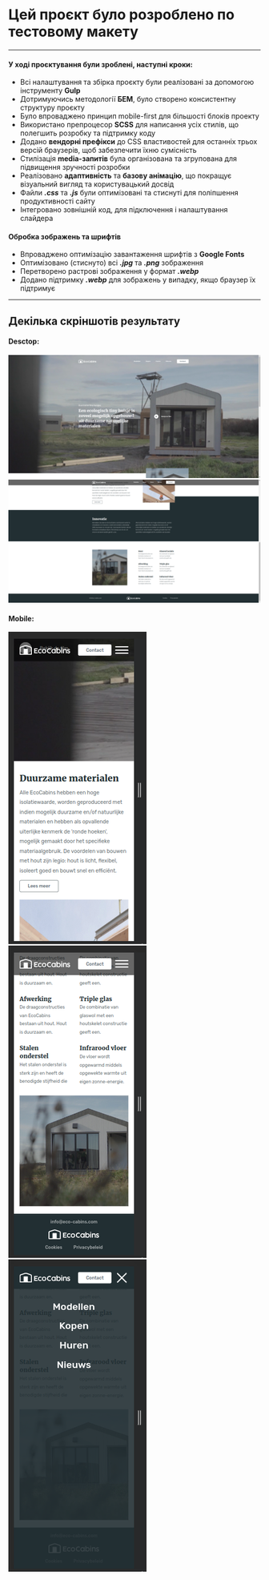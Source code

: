 # Цей проєкт було розроблено по тестовому макету
___

#### У ході проєктування були зроблені, наступні кроки:
- Всі налаштування та збірка проєкту були реалізовані за допомогою інструменту **Gulp**
- Дотримуючись методології **БЕМ**, було створено консистентну структуру проєкту
- Було впроваджено принцип mobile-first для більшості блоків проекту
- Використано препроцесор **SCSS** для написання усіх стилів, що полегшить розробку та підтримку коду
- Додано **вендорні префікси** до CSS властивостей для останніх трьох версій браузерів, щоб забезпечити їхню сумісність
- Стилізація **media-запитів** була організована та згрупована для підвищення зручності розробки
- Реалізовано **адаптивність** та **базову анімацію**, що покращує візуальний вигляд та користувацький досвід
- Файли ***.css*** та ***.js*** були оптимізовані та стиснуті для поліпшення продуктивності сайту
- Інтегровано зовнішній код, для підключення і налаштування слайдера

#### Обробка зображень та шрифтів
- Впроваджено оптимізацію завантаження шрифтів з **Google Fonts**
- Оптимізовано (стиснуто)  всі ***.jpg*** та ***.png*** зображення
- Перетворено растрові зображення у формат ***.webp***
- Додано підтримку ***.webp*** для зображень у випадку, якщо браузер їх підтримує
___

## Декілька скріншотів результату

#### Desctop:
![Скріншот результату](./screenshots/screenshot_1.png)
![Скріншот результату](./screenshots/screenshot_2.png)

#### Mobile:
![Скріншот результату](./screenshots/screenshot_3.png)
![Скріншот результату](./screenshots/screenshot_4.png)
![Скріншот результату](./screenshots/screenshot_5.png)
